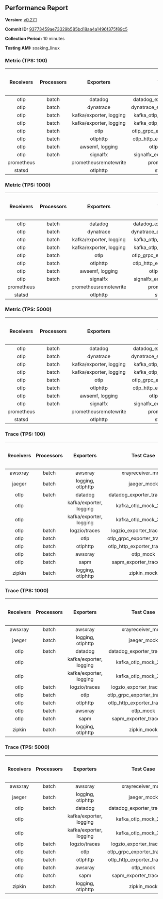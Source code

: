 ## Performance Report

**Version:** [v0.27.1](https://github.com/aws-observability/aws-otel-collector/releases/tag/v0.27.1)

**Commit ID:** [93773459ae73329b585bd18aa4a1496f375f89c5](https://github.com/aws-observability/aws-otel-collector/commit/93773459ae73329b585bd18aa4a1496f375f89c5)

**Collection Period:** 10 minutes

**Testing AMI:** soaking_linux


### Metric (TPS: 100)
| Receivers | Processors | Exporters | Test Case | Data Type | Instance Type | Avg CPU Usage (Percent) | Avg Memory Usage (Megabytes) | Max CPU Usage (Percent) | Max Memory Usage (Megabytes) |
|:---------:|:----------:|:---------:|:---------:|:---------:|:-------------:|:-----------------------:|:----------------------------:|:-----------------------:|:----------------------------:|
| otlp | batch | datadog | datadog_exporter_metric_mock | otlp | m5.2xlarge | 0.04 | 71.75 | 0.20 | 72.30 |
| otlp | batch | dynatrace | dynatrace_exporter_metric_mock | otlp | m5.2xlarge | 0.04 | 70.82 | 0.20 | 70.85 |
| otlp | batch | kafka/exporter, logging | kafka_otlp_metric_mock_2_8_1 | otlp | m5.2xlarge | 0.07 | 73.33 | 0.20 | 76.32 |
| otlp | batch | kafka/exporter, logging | kafka_otlp_metric_mock_3_2_0 | otlp | m5.2xlarge | 0.05 | 72.94 | 0.10 | 73.46 |
| otlp | batch | otlp | otlp_grpc_exporter_metric_mock | otlp | m5.2xlarge | 0.04 | 71.66 | 0.20 | 71.94 |
| otlp | batch | otlphttp | otlp_http_exporter_metric_mock | otlp | m5.2xlarge | 0.04 | 70.62 | 0.10 | 70.73 |
| otlp | batch | awsemf, logging | otlp_metric_mock | otlp | m5.2xlarge | 0.04 | 69.20 | 0.20 | 69.74 |
| otlp | batch | signalfx | signalfx_exporter_metric_mock | otlp | m5.2xlarge | 0.04 | 69.20 | 0.20 | 69.72 |
| prometheus |  | prometheusremotewrite | prometheus_mock | prometheus | m5.2xlarge | 0.09 | 86.39 | 0.20 | 87.47 |
| statsd |  | otlphttp | statsd_mock | statsd | m5.2xlarge | 0.01 | 68.41 | 0.20 | 69.04 |

### Metric (TPS: 1000)
| Receivers | Processors | Exporters | Test Case | Data Type | Instance Type | Avg CPU Usage (Percent) | Avg Memory Usage (Megabytes) | Max CPU Usage (Percent) | Max Memory Usage (Megabytes) |
|:---------:|:----------:|:---------:|:---------:|:---------:|:-------------:|:-----------------------:|:----------------------------:|:-----------------------:|:----------------------------:|
| otlp | batch | datadog | datadog_exporter_metric_mock | otlp | m5.2xlarge | 0.05 | 71.85 | 0.20 | 72.32 |
| otlp | batch | dynatrace | dynatrace_exporter_metric_mock | otlp | m5.2xlarge | 0.03 | 71.02 | 0.20 | 71.14 |
| otlp | batch | kafka/exporter, logging | kafka_otlp_metric_mock_2_8_1 | otlp | m5.2xlarge | 0.19 | 76.72 | 0.30 | 78.18 |
| otlp | batch | kafka/exporter, logging | kafka_otlp_metric_mock_3_2_0 | otlp | m5.2xlarge | 0.06 | 73.87 | 0.20 | 74.13 |
| otlp | batch | otlp | otlp_grpc_exporter_metric_mock | otlp | m5.2xlarge | 0.04 | 68.76 | 0.20 | 69.75 |
| otlp | batch | otlphttp | otlp_http_exporter_metric_mock | otlp | m5.2xlarge | 0.04 | 69.32 | 0.20 | 69.67 |
| otlp | batch | awsemf, logging | otlp_metric_mock | otlp | m5.2xlarge | 0.03 | 69.68 | 0.10 | 70.72 |
| otlp | batch | signalfx | signalfx_exporter_metric_mock | otlp | m5.2xlarge | 0.04 | 71.05 | 0.20 | 71.41 |
| prometheus |  | prometheusremotewrite | prometheus_mock | prometheus | m5.2xlarge | 1.02 | 114.65 | 1.60 | 121.40 |
| statsd |  | otlphttp | statsd_mock | statsd | m5.2xlarge | 0.01 | 69.02 | 0.20 | 69.26 |

### Metric (TPS: 5000)
| Receivers | Processors | Exporters | Test Case | Data Type | Instance Type | Avg CPU Usage (Percent) | Avg Memory Usage (Megabytes) | Max CPU Usage (Percent) | Max Memory Usage (Megabytes) |
|:---------:|:----------:|:---------:|:---------:|:---------:|:-------------:|:-----------------------:|:----------------------------:|:-----------------------:|:----------------------------:|
| otlp | batch | datadog | datadog_exporter_metric_mock | otlp | m5.2xlarge | 0.04 | 70.79 | 0.20 | 70.81 |
| otlp | batch | dynatrace | dynatrace_exporter_metric_mock | otlp | m5.2xlarge | 0.03 | 69.37 | 0.10 | 69.44 |
| otlp | batch | kafka/exporter, logging | kafka_otlp_metric_mock_2_8_1 | otlp | m5.2xlarge | 0.05 | 72.69 | 0.20 | 74.95 |
| otlp | batch | kafka/exporter, logging | kafka_otlp_metric_mock_3_2_0 | otlp | m5.2xlarge | 0.16 | 75.07 | 0.30 | 77.28 |
| otlp | batch | otlp | otlp_grpc_exporter_metric_mock | otlp | m5.2xlarge | 0.04 | 71.18 | 0.20 | 71.34 |
| otlp | batch | otlphttp | otlp_http_exporter_metric_mock | otlp | m5.2xlarge | 0.03 | 69.44 | 0.20 | 69.46 |
| otlp | batch | awsemf, logging | otlp_metric_mock | otlp | m5.2xlarge | 0.05 | 68.93 | 0.10 | 69.49 |
| otlp | batch | signalfx | signalfx_exporter_metric_mock | otlp | m5.2xlarge | 0.03 | 70.88 | 0.20 | 71.38 |
| prometheus |  | prometheusremotewrite | prometheus_mock | prometheus | m5.2xlarge | 6.32 | 235.94 | 9.70 | 269.13 |
| statsd |  | otlphttp | statsd_mock | statsd | m5.2xlarge | 0.01 | 69.75 | 0.10 | 69.99 |

### Trace (TPS: 100)
| Receivers | Processors | Exporters | Test Case | Data Type | Instance Type | Avg CPU Usage (Percent) | Avg Memory Usage (Megabytes) | Max CPU Usage (Percent) | Max Memory Usage (Megabytes) |
|:---------:|:----------:|:---------:|:---------:|:---------:|:-------------:|:-----------------------:|:----------------------------:|:-----------------------:|:----------------------------:|
| awsxray | batch | awsxray | xrayreceiver_mock | xray | m5.2xlarge | 3.64 | 83.14 | 4.00 | 84.34 |
| jaeger | batch | logging, otlphttp | jaeger_mock | jaeger | m5.2xlarge | 2.84 | 90.73 | 15.60 | 92.60 |
| otlp | batch | datadog | datadog_exporter_trace_mock | otlp | m5.2xlarge | 4.08 | 89.42 | 4.30 | 90.88 |
| otlp |  | kafka/exporter, logging | kafka_otlp_mock_2_8_1 | otlp | m5.2xlarge | 25.51 | 97.95 | 35.00 | 99.90 |
| otlp |  | kafka/exporter, logging | kafka_otlp_mock_3_2_0 | otlp | m5.2xlarge | 32.18 | 145.58 | 44.00 | 183.01 |
| otlp | batch | logzio/traces | logzio_exporter_trace_mock | otlp | m5.2xlarge | 4.82 | 86.42 | 5.60 | 87.36 |
| otlp | batch | otlp | otlp_grpc_exporter_trace_mock | otlp | m5.2xlarge | 3.57 | 143.32 | 4.80 | 193.55 |
| otlp | batch | otlphttp | otlp_http_exporter_trace_mock | otlp | m5.2xlarge | 4.02 | 85.52 | 4.40 | 87.02 |
| otlp | batch | awsxray | otlp_mock | otlp | m5.2xlarge | 4.08 | 85.04 | 4.70 | 85.89 |
| otlp | batch | sapm | sapm_exporter_trace_mock | otlp | m5.2xlarge | 4.09 | 98.91 | 4.30 | 99.09 |
| zipkin | batch | logging, otlphttp | zipkin_mock | zipkin | m5.2xlarge | 4.51 | 88.54 | 17.00 | 91.73 |

### Trace (TPS: 1000)
| Receivers | Processors | Exporters | Test Case | Data Type | Instance Type | Avg CPU Usage (Percent) | Avg Memory Usage (Megabytes) | Max CPU Usage (Percent) | Max Memory Usage (Megabytes) |
|:---------:|:----------:|:---------:|:---------:|:---------:|:-------------:|:-----------------------:|:----------------------------:|:-----------------------:|:----------------------------:|
| awsxray | batch | awsxray | xrayreceiver_mock | xray | m5.2xlarge | 19.04 | 87.89 | 19.90 | 90.82 |
| jaeger | batch | logging, otlphttp | jaeger_mock | jaeger | m5.2xlarge | 23.18 | 158.65 | 37.60 | 189.66 |
| otlp | batch | datadog | datadog_exporter_trace_mock | otlp | m5.2xlarge | 28.68 | 92.28 | 29.10 | 95.20 |
| otlp |  | kafka/exporter, logging | kafka_otlp_mock_2_8_1 | otlp | m5.2xlarge | 48.64 | 90.45 | 56.20 | 92.10 |
| otlp |  | kafka/exporter, logging | kafka_otlp_mock_3_2_0 | otlp | m5.2xlarge | 48.71 | 88.99 | 56.60 | 93.17 |
| otlp | batch | logzio/traces | logzio_exporter_trace_mock | otlp | m5.2xlarge | 28.53 | 85.24 | 29.60 | 87.36 |
| otlp | batch | otlp | otlp_grpc_exporter_trace_mock | otlp | m5.2xlarge | 25.90 | 721.23 | 36.70 | 1246.90 |
| otlp | batch | otlphttp | otlp_http_exporter_trace_mock | otlp | m5.2xlarge | 25.32 | 85.61 | 25.80 | 87.24 |
| otlp | batch | awsxray | otlp_mock | otlp | m5.2xlarge | 28.35 | 87.12 | 30.00 | 88.54 |
| otlp | batch | sapm | sapm_exporter_trace_mock | otlp | m5.2xlarge | 25.42 | 99.40 | 26.80 | 100.07 |
| zipkin | batch | logging, otlphttp | zipkin_mock | zipkin | m5.2xlarge | 34.01 | 283.89 | 45.50 | 438.86 |

### Trace (TPS: 5000)
| Receivers | Processors | Exporters | Test Case | Data Type | Instance Type | Avg CPU Usage (Percent) | Avg Memory Usage (Megabytes) | Max CPU Usage (Percent) | Max Memory Usage (Megabytes) |
|:---------:|:----------:|:---------:|:---------:|:---------:|:-------------:|:-----------------------:|:----------------------------:|:-----------------------:|:----------------------------:|
| awsxray | batch | awsxray | xrayreceiver_mock | xray | m5.2xlarge | 26.88 | 99.41 | 28.20 | 105.55 |
| jaeger | batch | logging, otlphttp | jaeger_mock | jaeger | m5.2xlarge | 23.62 | 179.18 | 41.50 | 212.69 |
| otlp | batch | datadog | datadog_exporter_trace_mock | otlp | m5.2xlarge | 103.80 | 99.50 | 111.40 | 104.12 |
| otlp |  | kafka/exporter, logging | kafka_otlp_mock_2_8_1 | otlp | m5.2xlarge | 135.46 | 3451.01 | 202.40 | 6386.23 |
| otlp |  | kafka/exporter, logging | kafka_otlp_mock_3_2_0 | otlp | m5.2xlarge | 134.76 | 2769.77 | 198.31 | 5418.16 |
| otlp | batch | logzio/traces | logzio_exporter_trace_mock | otlp | m5.2xlarge | 102.12 | 90.77 | 108.31 | 93.14 |
| otlp | batch | otlp | otlp_grpc_exporter_trace_mock | otlp | m5.2xlarge | 90.68 | 3339.57 | 146.50 | 5674.03 |
| otlp | batch | otlphttp | otlp_http_exporter_trace_mock | otlp | m5.2xlarge | 101.48 | 88.45 | 105.71 | 89.90 |
| otlp | batch | awsxray | otlp_mock | otlp | m5.2xlarge | 116.26 | 16714.67 | 336.37 | 29083.92 |
| otlp | batch | sapm | sapm_exporter_trace_mock | otlp | m5.2xlarge | 86.25 | 102.80 | 92.01 | 104.60 |
| zipkin | batch | logging, otlphttp | zipkin_mock | zipkin | m5.2xlarge | 32.09 | 377.50 | 46.10 | 470.61 |
